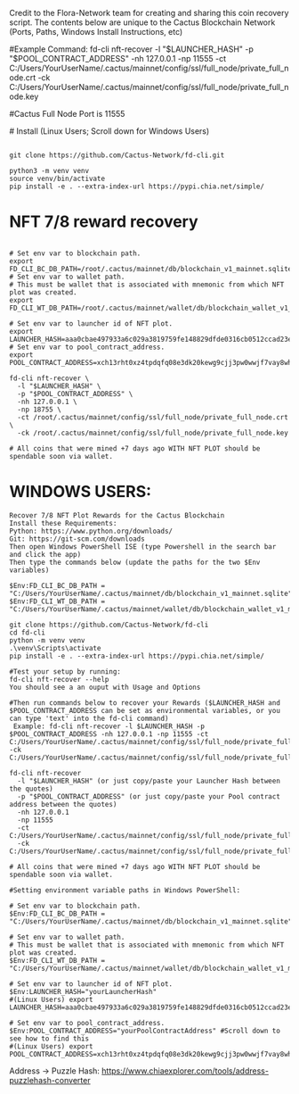 Credit to the Flora-Network team for creating and sharing this coin recovery script. The contents below are unique to the Cactus Blockchain Network (Ports, Paths, Windows Install Instructions, etc)<p>
#Example Command: fd-cli nft-recover -l "$LAUNCHER_HASH" -p "$POOL_CONTRACT_ADDRESS" -nh 127.0.0.1 -np 11555 -ct C:/Users/YourUserName/.cactus/mainnet/config/ssl/full_node/private_full_node.crt -ck C:/Users/YourUserName/.cactus/mainnet/config/ssl/full_node/private_full_node.key   <p>
#Cactus Full Node Port is 11555

<p>
# Install (Linux Users; Scroll down for Windows Users)

```shell

git clone https://github.com/Cactus-Network/fd-cli.git

python3 -m venv venv
source venv/bin/activate
pip install -e . --extra-index-url https://pypi.chia.net/simple/
```

# NFT 7/8 reward recovery

```shell

# Set env var to blockchain path.
export FD_CLI_BC_DB_PATH=/root/.cactus/mainnet/db/blockchain_v1_mainnet.sqlite
# Set env var to wallet path.
# This must be wallet that is associated with mnemonic from which NFT plot was created.
export FD_CLI_WT_DB_PATH=/root/.cactus/mainnet/wallet/db/blockchain_wallet_v1_mainnet_<fingerprint>.sqlite

# Set env var to launcher id of NFT plot.
export LAUNCHER_HASH=aaa0cbae497933a6c029a3819759fe148829dfde0316cb0512ccad23edce6aaa
# Set env var to pool_contract_address. 
export POOL_CONTRACT_ADDRESS=xch13rht0xz4tpdqfq08e3dk20kewg9cjj3pw0wwjf7vay8whlxn7ppqapeqhz

fd-cli nft-recover \
  -l "$LAUNCHER_HASH" \
  -p "$POOL_CONTRACT_ADDRESS" \
  -nh 127.0.0.1 \
  -np 18755 \
  -ct /root/.cactus/mainnet/config/ssl/full_node/private_full_node.crt \
  -ck /root/.cactus/mainnet/config/ssl/full_node/private_full_node.key
  
# All coins that were mined +7 days ago WITH NFT PLOT should be spendable soon via wallet.

```
# WINDOWS USERS:
```shell
Recover 7/8 NFT Plot Rewards for the Cactus Blockchain
Install these Requirements: 
Python: https://www.python.org/downloads/ 
Git: https://git-scm.com/downloads 
Then open Windows PowerShell ISE (type Powershell in the search bar and click the app) 
Then type the commands below (update the paths for the two $Env variables)
  
$Env:FD_CLI_BC_DB_PATH = "C:/Users/YourUserName/.cactus/mainnet/db/blockchain_v1_mainnet.sqlite"
$Env:FD_CLI_WT_DB_PATH = "C:/Users/YourUserName/.cactus/mainnet/wallet/db/blockchain_wallet_v1_mainnet_<fingerprint>.sqlite"

git clone https://github.com/Cactus-Network/fd-cli 
cd fd-cli 
python -m venv venv 
.\venv\Scripts\activate 
pip install -e . --extra-index-url https://pypi.chia.net/simple/ 
  
#Test your setup by running:
fd-cli nft-recover --help 
You should see a an ouput with Usage and Options 

#Then run commands below to recover your Rewards ($LAUNCHER_HASH and $POOL_CONTRACT_ADDRESS can be set as environmental variables, or you can type 'text' into the fd-cli command)
 Example: fd-cli nft-recover -l $LAUNCHER_HASH -p $POOL_CONTRACT_ADDRESS -nh 127.0.0.1 -np 11555 -ct C:/Users/YourUserName/.cactus/mainnet/config/ssl/full_node/private_full_node.crt -ck C:/Users/YourUserName/.cactus/mainnet/config/ssl/full_node/private_full_node.key   

fd-cli nft-recover 
  -l "$LAUNCHER_HASH" (or just copy/paste your Launcher Hash between the quotes)
  -p "$POOL_CONTRACT_ADDRESS" (or just copy/paste your Pool contract address between the quotes)
  -nh 127.0.0.1 
  -np 11555
  -ct C:/Users/YourUserName/.cactus/mainnet/config/ssl/full_node/private_full_node.crt 
  -ck C:/Users/YourUserName/.cactus/mainnet/config/ssl/full_node/private_full_node.key
  
# All coins that were mined +7 days ago WITH NFT PLOT should be spendable soon via wallet.
  
#Setting environment variable paths in Windows PowerShell:

# Set env var to blockchain path.
$Env:FD_CLI_BC_DB_PATH = "C:/Users/YourUserName/.cactus/mainnet/db/blockchain_v1_mainnet.sqlite"

# Set env var to wallet path.
# This must be wallet that is associated with mnemonic from which NFT plot was created.
$Env:FD_CLI_WT_DB_PATH = "C:/Users/YourUserName/.cactus/mainnet/wallet/db/blockchain_wallet_v1_mainnet_<fingerprint>.sqlite"

# Set env var to launcher id of NFT plot.
$Env:LAUNCHER_HASH="yourLauncherHash"
#(Linux Users) export LAUNCHER_HASH=aaa0cbae497933a6c029a3819759fe148829dfde0316cb0512ccad23edce6aaa

# Set env var to pool_contract_address. 
$Env:POOL_CONTRACT_ADDRESS="yourPoolContractAddress" #Scroll down to see how to find this
#(Linux Users) export POOL_CONTRACT_ADDRESS=xch13rht0xz4tpdqfq08e3dk20kewg9cjj3pw0wwjf7vay8whlxn7ppqapeqhz
```
Address -> Puzzle Hash:
https://www.chiaexplorer.com/tools/address-puzzlehash-converter 
```
